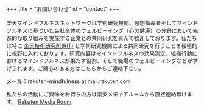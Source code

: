 +++
title = "お問い合わせ"
id = "contact"
+++
<br />
<br />
楽天マインドフルネスネットワークは学術研究機関、思想指導者そしてマインドフルネスに基づいた会社全体のウェルビーイング（心の健康）の分野において先進的な取り組みを実施する企業との共同研究を喜んで歓迎しております。私たちは特に <a href="https://rit.rakuten.co.jp/">楽天技術研究所(RIT)</a> と学術研究機関による共同研究を行うことを積極的に視野に入れております。研究内容はマインドフルネスの効果測定、組織行動におけるマインドフルネスが果たす役割、そして職場のウェルビーイングなどが挙げられます。ご関心のある方はこちらからご連絡下さい。
<br />

メール：rakuten-mindfulness at mail.rakuten.com

私たちの活動にご興味をお持ちの方は楽天メディアルームから直接連絡頂けます。 <a href="https://global.rakuten.com/corp/news/press/contact/"> Rakuten Media Room</a>.
